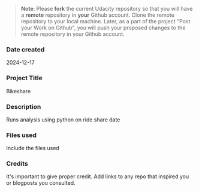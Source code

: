 >**Note**: Please **fork** the current Udacity repository so that you will have a **remote** repository in **your** Github account. Clone the remote repository to your local machine. Later, as a part of the project "Post your Work on Github", you will push your proposed changes to the remote repository in your Github account.

### Date created
2024-12-17

### Project Title
Bikeshare

### Description
Runs analysis using python on ride share date

### Files used
Include the files used

### Credits
It's important to give proper credit. Add links to any repo that inspired you or blogposts you consulted.

